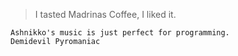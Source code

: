 > I tasted Madrinas Coffee, I liked it.

```
Ashnikko's music is just perfect for programming.
Demidevil Pyromaniac
```

